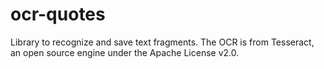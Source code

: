 # ocr-quotes

Library to recognize and save text fragments. The OCR is from Tesseract, an open source engine under the Apache License v2.0. 